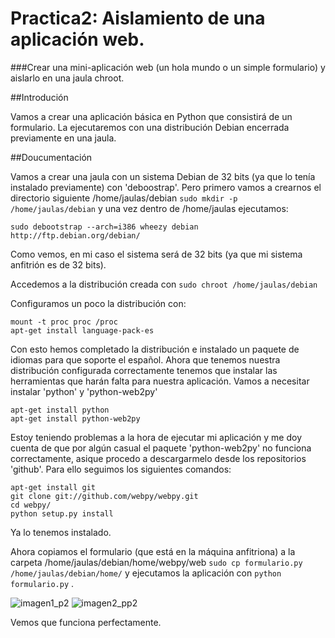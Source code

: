 Practica2: Aislamiento de una aplicación web.
=========

###Crear una mini-aplicación web (un hola mundo o un simple formulario) y aislarlo en una jaula chroot.

##Introdución

Vamos a crear una aplicación básica en Python que consistirá de un formulario. La ejecutaremos con una distribución Debian
encerrada previamente en una jaula.

##Doucumentación

Vamos a crear una jaula con un sistema Debian de 32 bits (ya que lo tenía instalado previamente) con 'deboostrap'.
Pero primero vamos a crearnos el directorio siguiente /home/jaulas/debian `sudo mkdir -p /home/jaulas/debian` y una vez
dentro de /home/jaulas ejecutamos:

`sudo debootstrap --arch=i386 wheezy debian http://ftp.debian.org/debian/`

Como vemos, en mi caso el sistema será de 32 bits (ya que mi sistema anfitrión es de 32 bits).

Accedemos a la distribución creada con `sudo chroot /home/jaulas/debian`

Configuramos un poco la distribución con:
```
mount -t proc proc /proc
apt-get install language-pack-es
```
Con esto hemos completado la distribución e instalado un paquete de idiomas para que soporte el español.
Ahora que tenemos nuestra distribución configurada correctamente tenemos que instalar las herramientas que harán falta
para nuestra aplicación.
Vamos a necesitar instalar 'python' y 'python-web2py'

```
apt-get install python
apt-get install python-web2py
```

Estoy teniendo problemas a la hora de ejecutar mi aplicación y me doy cuenta de que por algún casual el paquete 'python-web2py' 
no funciona correctamente, asique procedo a descargarmelo desde los repositorios 'github'. Para ello seguimos los siguientes
comandos:

```
apt-get install git
git clone git://github.com/webpy/webpy.git
cd webpy/
python setup.py install 
```
Ya lo tenemos instalado.

Ahora copiamos el formulario (que está en la máquina anfitriona) a la carpeta /home/jaulas/debian/home/webpy/web
`sudo cp formulario.py /home/jaulas/debian/home/` y ejecutamos la aplicación con `python formulario.py` .

![imagen1_p2](https://dl.dropboxusercontent.com/s/dacay8jzpp2x4x3/practica2_1.png)
![imagen2_pp2](https://dl.dropboxusercontent.com/s/udaarjg5hio53zm/practica2_2.png)

Vemos que funciona perfectamente.





